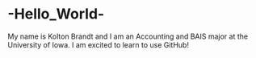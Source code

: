 # -Hello_World-
My name is Kolton Brandt and I am an Accounting and BAIS major at the University of Iowa. I am excited to learn to use GitHub!
